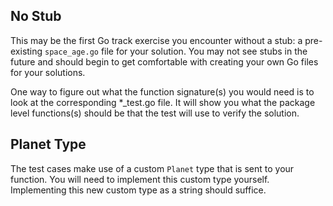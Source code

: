 ## No Stub

This may be the first Go track exercise you encounter without a stub: a
pre-existing `space_age.go` file for your solution. You may not see stubs in
the future and should begin to get comfortable with creating your own Go files
for your solutions.

One way to figure out what the function signature(s) you would need is to look
at the corresponding \*\_test.go file. It will show you what the package level
functions(s) should be that the test will use to verify the solution.

## Planet Type

The test cases make use of a custom `Planet` type that is sent to your function. You will need to implement this custom type yourself. Implementing this new custom type as a string should suffice.
